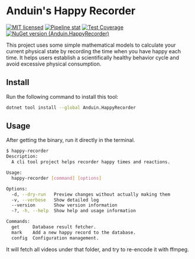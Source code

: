# Anduin's Happy Recorder

[![MIT licensed](https://img.shields.io/badge/license-MIT-blue.svg)](https://gitlab.aiursoft.cn/anduin/HappyRecorder/-/blob/master/LICENSE)
[![Pipeline stat](https://gitlab.aiursoft.cn/anduin/HappyRecorder/badges/master/pipeline.svg)](https://gitlab.aiursoft.cn/anduin/HappyRecorder/-/pipelines)
[![Test Coverage](https://gitlab.aiursoft.cn/anduin/HappyRecorder/badges/master/coverage.svg)](https://gitlab.aiursoft.cn/anduin/HappyRecorder/-/pipelines)
[![NuGet version (Anduin.HappyRecorder)](https://img.shields.io/nuget/v/Anduin.HappyRecorder.svg)](https://www.nuget.org/packages/Anduin.HappyRecorder/)

This project uses some simple mathematical models to calculate your current physical state by recording the time when you have happy each time. It helps users establish a scientifically healthy behavior cycle and avoid excessive physical consumption.

## Install

Run the following command to install this tool:

```bash
dotnet tool install --global Anduin.HappyRecorder
```

## Usage

After getting the binary, run it directly in the terminal.

```bash
$ happy-recorder
Description:
  A cli tool project helps recorder happy times and reactions.

Usage:
  happy-recorder [command] [options]

Options:
  -d, --dry-run   Preview changes without actually making them
  -v, --verbose   Show detailed log
  --version       Show version information
  -?, -h, --help  Show help and usage information

Commands:
  get     Database result fetcher.
  mark    Add a new happy record to the database.
  config  Configuration management.
```

It will fetch all videos under that folder, and try to re-encode it with ffmpeg.
